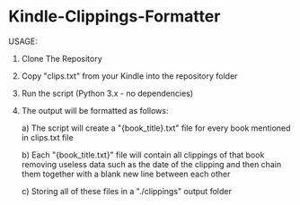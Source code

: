 # Kindle-Clippings-Formatter

USAGE:

1) Clone The Repository
2) Copy "clips.txt" from your Kindle into the repository folder
3) Run the script (Python 3.x - no dependencies)
4) The output will be formatted as follows:

    a) The script will create a "{book_title}.txt" file for every book mentioned in clips.txt file

    b) Each "{book_title.txt}" file will contain all clippings of that book removing useless data such as the date of the clipping and then chain them together with a blank new line between each other

    c) Storing all of these files in a "./clippings" output folder
